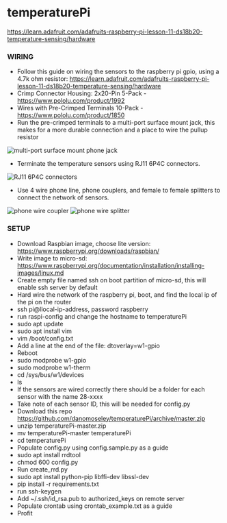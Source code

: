 # temperaturePi

https://learn.adafruit.com/adafruits-raspberry-pi-lesson-11-ds18b20-temperature-sensing/hardware

### WIRING
- Follow this guide on wiring the sensors to the raspberry pi gpio, using a 4.7k ohm resistor: https://learn.adafruit.com/adafruits-raspberry-pi-lesson-11-ds18b20-temperature-sensing/hardware
- Crimp Connector Housing: 2x20-Pin 5-Pack - https://www.pololu.com/product/1992
- Wires with Pre-Crimped Terminals 10-Pack - https://www.pololu.com/product/1850
- Run the pre-crimped terminals to a multi-port surface mount jack, this makes for a more durable connection and a place to wire the pullup resistor

![multi-port surface mount phone jack](https://github.com/danomoseley/temperaturePi/blob/master/media/surface_mount_jack.jpg?raw=true)
- Terminate the temperature sensors using RJ11 6P4C connectors. 

![RJ11 6P4C connectors](https://github.com/danomoseley/temperaturePi/blob/master/media/connectors.jpeg?raw=true)
- Use 4 wire phone line, phone couplers, and female to female splitters to connect the network of sensors.

![phone wire coupler](https://github.com/danomoseley/temperaturePi/blob/master/media/couplers.jpg?raw=true)
![phone wire splitter](https://github.com/danomoseley/temperaturePi/blob/master/media/splitters.jpg?raw=true)

### SETUP
- Download Raspbian image, choose lite version: https://www.raspberrypi.org/downloads/raspbian/
- Write image to micro-sd: https://www.raspberrypi.org/documentation/installation/installing-images/linux.md
- Create empty file named ssh on boot partition of micro-sd, this will enable ssh server by default
- Hard wire the network of the raspberry pi, boot, and find the local ip of the pi on the router
- ssh pi@llocal-ip-address, password raspberry
- run raspi-config and change the hostname to temperaturePi
- sudo apt update
- sudo apt install vim
- vim /boot/config.txt
- Add a line at the end of the file: dtoverlay=w1-gpio
- Reboot
- sudo modprobe w1-gpio
- sudo modprobe w1-therm
- cd /sys/bus/w1/devices
- ls
- If the sensors are wired correctly there should be a folder for each sensor with the name 28-xxxx
- Take note of each sensor ID, this will be needed for config.py
- Download this repo https://github.com/danomoseley/temperaturePi/archive/master.zip
- unzip temperaturePi-master.zip
- mv temperaturePi-master temperaturePi
- cd temperaturePi
- Populate config.py using config.sample.py as a guide
- sudo apt install rrdtool
- chmod 600 config.py
- Run create_rrd.py
- sudo apt install python-pip libffi-dev libssl-dev
- pip install -r requirements.txt
- run ssh-keygen
- Add ~/.ssh/id_rsa.pub to authorized_keys on remote server
- Populate crontab using crontab_example.txt as a guide
- Profit

